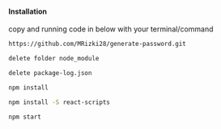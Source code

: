#### Installation
copy and running code in below with your terminal/command

```bash
https://github.com/MRizki28/generate-password.git
```

```bash
delete folder node_module
```
```bash
delete package-log.json
```

```bash
npm install
```

```bash
npm install -S react-scripts
```

```bash
npm start
```



